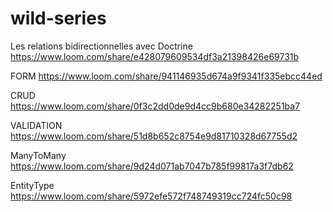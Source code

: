# wild-series
Les relations bidirectionnelles avec Doctrine
https://www.loom.com/share/e428079609534df3a21398426e69731b

FORM
https://www.loom.com/share/941146935d674a9f9341f335ebcc44ed

CRUD
https://www.loom.com/share/0f3c2dd0de9d4cc9b680e34282251ba7

VALIDATION
https://www.loom.com/share/51d8b652c8754e9d81710328d67755d2

ManyToMany
https://www.loom.com/share/9d24d071ab7047b785f99817a3f7db62

EntityType
https://www.loom.com/share/5972efe572f748749319cc724fc50c98
